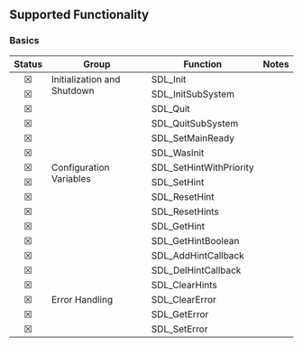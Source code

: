 ## Supported Functionality
<!-- &#9746; = checked checkbox -->
<!-- &#9744;; = un-checked checkbox -->

### Basics
<table>
    <thead>
        <tr>
            <th>Status</th>
            <th>Group</th>
            <th>Function</th>
            <th>Notes</th>
        </tr>
    </thead>
    <tbody>
<!-- -->
        <tr>
            <td align="center">&#9746;</td>
            <td rowspan=6 valign="top">Initialization and Shutdown</td><td>SDL_Init</td>
            <td></td>
        </tr>
        <tr>
            <td align="center">&#9746;</td>
            <td>SDL_InitSubSystem</td>
            <td></td>
        </tr>
        <tr>
            <td align="center">&#9746;</td>
            <td>SDL_Quit</td>
            <td></td>
        </tr>
        <tr>
            <td align="center">&#9746;</td>
            <td>SDL_QuitSubSystem</td>
            <td></td>
        </tr>
        <tr>
            <td align="center">&#9746;</td>
            <td>SDL_SetMainReady</td>
            <td></td>
        </tr>
        <tr>
            <td align="center">&#9746;</td>
            <td>SDL_WasInit</td>
            <td></td>
        </tr>
<!-- -->
        <tr>
            <td align="center">&#9746;</td>
            <td rowspan=9 valign="top">Configuration Variables</td><td>SDL_SetHintWithPriority</td>
            <td></td>
        </tr>
        <tr>
            <td align="center">&#9746;</td>
            <td>SDL_SetHint</td>
            <td></td>
        </tr>
        <tr>
            <td align="center">&#9746;</td>
            <td>SDL_ResetHint</td>
            <td></td>
        </tr>
        <tr>
            <td align="center">&#9746;</td>
            <td>SDL_ResetHints</td>
            <td></td>
        </tr>
        <tr>
            <td align="center">&#9746;</td>
            <td>SDL_GetHint</td>
            <td></td>
        </tr>
        <tr>
            <td align="center">&#9746;</td>
            <td>SDL_GetHintBoolean</td>
            <td></td>
        </tr>
        <tr>
            <td align="center">&#9746;</td>
            <td>SDL_AddHintCallback</td>
            <td></td>
        </tr>
        <tr>
            <td align="center">&#9746;</td>
            <td>SDL_DelHintCallback</td>
            <td></td>
        </tr>
        <tr>
            <td align="center">&#9746;</td>
            <td>SDL_ClearHints</td>
            <td></td>
        </tr>
<!-- -->
        <tr>
            <td align="center">&#9746;</td>
            <td rowspan=3 valign="top">Error Handling</td><td>SDL_ClearError</td>
            <td></td>
        </tr>
        <tr>
            <td align="center">&#9746;</td>
            <td>SDL_GetError</td>
            <td></td>
        </tr>
        <tr>
            <td align="center">&#9746;</td>
            <td>SDL_SetError</td>
            <td></td>
        </tr>
<!-- -->
    </tbody>
</table>
